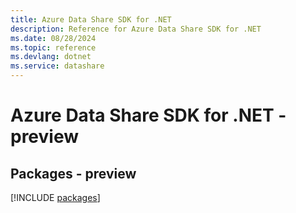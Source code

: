 ```yaml
---
title: Azure Data Share SDK for .NET
description: Reference for Azure Data Share SDK for .NET
ms.date: 08/28/2024
ms.topic: reference
ms.devlang: dotnet
ms.service: datashare
---
```

# Azure Data Share SDK for .NET - preview
## Packages - preview
[!INCLUDE [packages](data-share-index.md)]